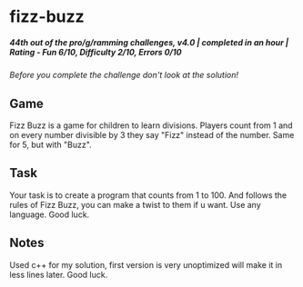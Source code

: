 # fizz-buzz
##### **44th out of the pro/g/ramming challenges, v4.0  | completed in an hour | Rating - Fun 6/10, Difficulty 2/10, Errors 0/10**
*Before you complete the challenge don't look at the solution!*

## Game
Fizz Buzz is a game for children to learn divisions. Players count from 1 and on every number divisible by 3 they say "Fizz" instead of the number. Same for 5, but with "Buzz".
## Task
Your task is to create a program that counts from 1 to 100. And follows the rules of Fizz Buzz, you can make a twist to them if u want. Use any language. Good luck.
## Notes
Used c++ for my solution, first version is very unoptimized will make it in less lines later. Good luck. 
